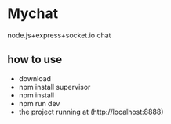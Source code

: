 # Mychat
node.js+express+socket.io chat

## how to use
  - download
  - npm install supervisor
  - npm install
  - npm run dev
  - the project running at (http://localhost:8888)

